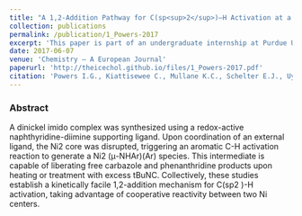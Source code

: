 ```yaml
---
title: "A 1,2-Addition Pathway for C(sp<sup>2</sup>)—H Activation at a Dinickel Imide"
collection: publications
permalink: /publication/1_Powers-2017
excerpt: 'This paper is part of an undergraduate internship at Purdue University.'
date: 2017-06-07
venue: 'Chemistry – A European Journal'
paperurl: 'http://theicechol.github.io/files/1_Powers-2017.pdf'
citation: 'Powers I.G., Kiattisewee C., Mullane K.C., Schelter E.J., Uyeda C. (2017). &quot;A 1,2-Addition Pathway for C(sp<sup>2</sup>)—H Activation at a Dinickel Imide.&quot; <i>Chemistry – A European Journal</i>. 23(32):7694-7697. PMID: 28453895'
---
```


### Abstract

A dinickel imido complex was synthesized using a redox-active naphthyridine-diimine supporting ligand. Upon coordination of an external ligand, the Ni2 core was disrupted, triggering an aromatic C-H activation reaction to generate a Ni2 (μ-NHAr)(Ar) species. This intermediate is capable of liberating free carbazole and phenanthridine products upon heating or treatment with excess tBuNC. Collectively, these studies establish a kinetically facile 1,2-addition mechanism for C(sp2 )-H activation, taking advantage of cooperative reactivity between two Ni centers.
